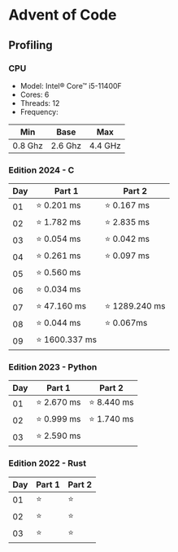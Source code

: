 # Advent of Code

## Profiling

### CPU

- Model: Intel® Core™ i5-11400F
- Cores: 6
- Threads: 12
- Frequency:

| Min     | Base    | Max     |
|---------|---------|---------|
| 0.8 Ghz | 2.6 Ghz | 4.4 GHz |

### Edition 2024 - C

| Day | Part 1          | Part 2          |
|-----|-----------------|-----------------|
| 01  | ⭐    0.201 ms | ⭐    0.167 ms |
| 02  | ⭐    1.782 ms | ⭐    2.835 ms |
| 03  | ⭐    0.054 ms | ⭐    0.042 ms |
| 04  | ⭐    0.261 ms | ⭐    0.097 ms |
| 05  | ⭐    0.560 ms |                 |
| 06  | ⭐    0.034 ms |                 |
| 07  | ⭐   47.160 ms | ⭐ 1289.240 ms |
| 08  | ⭐    0.044 ms | ⭐     0.067ms |
| 09  | ⭐ 1600.337 ms |                 |

### Edition 2023 - Python

| Day | Part 1          | Part 2          |
|-----|-----------------|-----------------|
| 01  | ⭐    2.670 ms | ⭐    8.440 ms |
| 02  | ⭐    0.999 ms | ⭐    1.740 ms |
| 03  | ⭐    2.590 ms |                 |

### Edition 2022 - Rust

| Day | Part 1          | Part 2          |
|-----|-----------------|-----------------|
| 01  | ⭐             | ⭐             |
| 02  | ⭐             | ⭐             |
| 03  | ⭐             | ⭐             |
